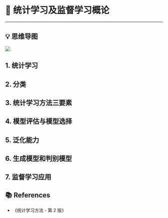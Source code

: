 # 📜 统计学习及监督学习概论

---

## 💡 思维导图

![](https://gitee.com/veal98/images/raw/master/img/20200809172338.png)

## 1. 统计学习

## 2. 分类

## 3. 统计学习方法三要素

## 4. 模型评估与模型选择

## 5. 泛化能力

## 6. 生成模型和判别模型

## 7. 监督学习应用



## 📚 References

- 《统计学习方法 - 第 2 版》

